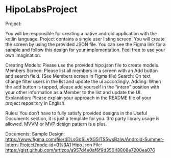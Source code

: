 # HipoLabsProject

  Project:
  
You will be responsible for creating a native android application with the kotlin language. Project contains a single user listing screen. You will create the screen by using the provided JSON file. You can see the Figma link for a sample and follow this design for your implementation. Feel free to use your own imagination.

Creating Models: Please use the provided hipo.json file to create models.
Members Screen: Please list all members in a screen with an Add button and search field. (See Members screen in Figma file)
Search: On text change filter users in the list and update the ui accordingly.
Adding: When the add button is tapped, please add yourself in the “intern” position with your other information as a Member to the list and update the UI.
Explanation: Please explain your approach in the README file of your project repository in English. 


Rules:
You don’t have to fully satisfy provided designs in the Useful Documents section, it is just a template for you.
3rd party library usage is allowed.
MVVM or MVP design pattern is a plus.

Documents:
Sample Design: https://www.figma.com/file/4DLsGdSLVXG5ITS5wsBzIw/Android-Summer-Intern-Project?node-id=0%3A1
Hipo.json File: 
https://gist.github.com/artizco/a957d4e0af6f9d35048808e7200ea076
